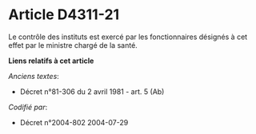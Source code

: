 # Article D4311-21

Le contrôle des instituts est exercé par les fonctionnaires désignés à cet effet par le ministre chargé de la santé.

**Liens relatifs à cet article**

_Anciens textes_:

  - Décret n°81-306 du 2 avril 1981 - art. 5 (Ab)

_Codifié par_:

  - Décret n°2004-802 2004-07-29

